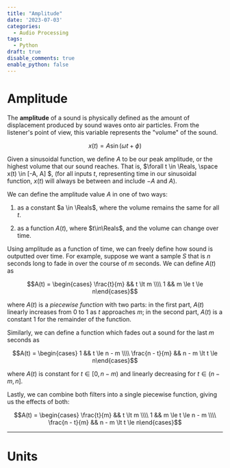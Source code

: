```yaml
---
title: "Amplitude"
date: '2023-07-03'
categories:
  - Audio Processing
tags:
  - Python
draft: true
disable_comments: true
enable_python: false
---
```


# Amplitude

The **amplitude** of a sound is physically defined as the amount of displacement produced by sound waves onto air particles. From the listener's point of view, this variable represents the "volume" of the sound.

$$x(t) = A\sin(\omega t + \phi)$$


Given a sinusoidal function, we define $A$ to be our peak amplitude, or the highest volume that our sound reaches. That is, $\forall t \in \Reals, \space x(t) \in [-A, A] $, (for all inputs $t$, representing time in our sinusoidal function, $x(t)$ will always be between and include $-A$ and $A$).

We can define the amplitude value $A$ in one of two ways:

1. as a constant $a \in \Reals$, where the volume remains the same for all $t$.

2. as a function $A(t)$, where $t\in\Reals$, and the volume can change over time.

Using amplitude as a function of time, we can freely define how sound is outputted over time. For example, suppose we want a sample $S$ that is $n$ seconds long to fade in over the course of $m$ seconds. We can define $A(t)$ as

$$A(t) = \begin{cases} \frac{t}{m} && t \lt m \\\\ 1 && m \le t \le n\end{cases}$$

where $A(t)$ is a *piecewise function* with two parts: in the first part, $A(t)$ linearly increases from $0$ to $1$ as $t$ approaches $m$; in the second part, $A(t)$ is a constant $1$ for the remainder of the function.

Similarly, we can define a function which fades out a sound for the last $m$ seconds as

$$A(t) = \begin{cases} 1 && t \le n - m \\\\ \frac{n - t}{m} && n - m \lt t \le n\end{cases}$$

where $A(t)$ is constant for $t\in [0, n-m)$ and linearly decreasing for $t\in (n-m, n]$.

Lastly, we can combine both filters into a single piecewise function, giving us the effects of both:

$$A(t) = \begin{cases} \frac{t}{m} && t \lt m \\\\ 1 && m \le t \le n - m \\\\ \frac{n - t}{m} && n - m \lt t \le n\end{cases}$$

<hr>

# Units


<!-- # References

- [Global JOS Index: Amplitude](https://ccrma.stanford.edu/~jos/filters/Units.html#19668) -->
